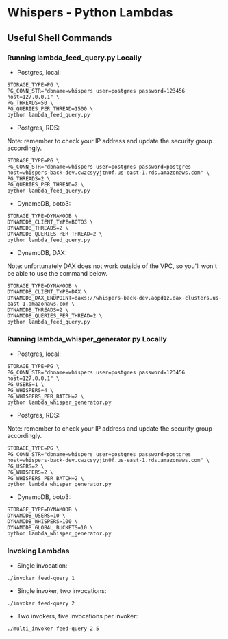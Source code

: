 # Whispers - Python Lambdas

## Useful Shell Commands

### Running lambda_feed_query.py Locally

- Postgres, local:

```
STORAGE_TYPE=PG \
PG_CONN_STR="dbname=whispers user=postgres password=123456 host=127.0.0.1" \
PG_THREADS=50 \
PG_QUERIES_PER_THREAD=1500 \
python lambda_feed_query.py
```

- Postgres, RDS:

Note: remember to check your IP address and update the security group accordingly.

```
STORAGE_TYPE=PG \
PG_CONN_STR="dbname=whispers user=postgres password=postgres host=whispers-back-dev.cwzcsyyjtn0f.us-east-1.rds.amazonaws.com" \
PG_THREADS=2 \
PG_QUERIES_PER_THREAD=2 \
python lambda_feed_query.py
```

- DynamoDB, boto3:

```
STORAGE_TYPE=DYNAMODB \
DYNAMODB_CLIENT_TYPE=BOTO3 \
DYNAMODB_THREADS=2 \
DYNAMODB_QUERIES_PER_THREAD=2 \
python lambda_feed_query.py
```

- DynamoDB, DAX:

Note: unfortunately DAX does not work outside of the VPC, so you'll won't be able to use the command below.

```
STORAGE_TYPE=DYNAMODB \
DYNAMODB_CLIENT_TYPE=DAX \
DYNAMODB_DAX_ENDPOINT=daxs://whispers-back-dev.aopd1z.dax-clusters.us-east-1.amazonaws.com \
DYNAMODB_THREADS=2 \
DYNAMODB_QUERIES_PER_THREAD=2 \
python lambda_feed_query.py
```

### Running lambda_whisper_generator.py Locally

- Postgres, local:

```
STORAGE_TYPE=PG \
PG_CONN_STR="dbname=whispers user=postgres password=123456 host=127.0.0.1" \
PG_USERS=1 \
PG_WHISPERS=4 \
PG_WHISPERS_PER_BATCH=2 \
python lambda_whisper_generator.py
```

- Postgres, RDS:

Note: remember to check your IP address and update the security group accordingly.

```
STORAGE_TYPE=PG \
PG_CONN_STR="dbname=whispers user=postgres password=postgres host=whispers-back-dev.cwzcsyyjtn0f.us-east-1.rds.amazonaws.com" \
PG_USERS=2 \
PG_WHISPERS=2 \
PG_WHISPERS_PER_BATCH=2 \
python lambda_whisper_generator.py
```

- DynamoDB, boto3:

```
STORAGE_TYPE=DYNAMODB \
DYNAMODB_USERS=10 \
DYNAMODB_WHISPERS=100 \
DYNAMODB_GLOBAL_BUCKETS=10 \
python lambda_whisper_generator.py
```

### Invoking Lambdas

- Single invocation:

```
./invoker feed-query 1
```

- Single invoker, two invocations:

```
./invoker feed-query 2
```

- Two invokers, five invocations per invoker:

```
./multi_invoker feed-query 2 5
```
